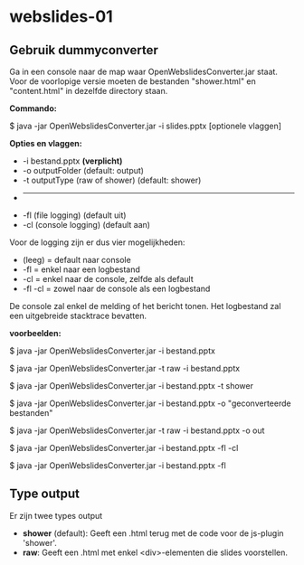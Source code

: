 # webslides-01

## Gebruik dummyconverter

Ga in een console naar de map waar OpenWebslidesConverter.jar staat.
Voor de voorlopige versie moeten de bestanden "shower.html" en "content.html" in dezelfde directory staan.

**Commando:**

$ java -jar OpenWebslidesConverter.jar -i slides.pptx [optionele vlaggen]

**Opties en vlaggen:**

* -i bestand.pptx **(verplicht)**
* -o outputFolder (default: output)
* -t outputType (raw of shower) (default: shower)
* ---
* -fl (file logging) (default uit)
* -cl (console logging) (default aan)

Voor de logging zijn er dus vier mogelijkheden:
* (leeg) = default naar console
* -fl = enkel naar een logbestand
* -cl = enkel naar de console, zelfde als default
* -fl -cl = zowel naar de console als een logbestand

De console zal enkel de melding of het bericht tonen. Het logbestand zal een uitgebreide stacktrace bevatten.

**voorbeelden:**

$ java -jar OpenWebslidesConverter.jar -i bestand.pptx

$ java -jar OpenWebslidesConverter.jar -t raw -i bestand.pptx

$ java -jar OpenWebslidesConverter.jar -i bestand.pptx -t shower 

$ java -jar OpenWebslidesConverter.jar -i bestand.pptx -o "geconverteerde bestanden"

$ java -jar OpenWebslidesConverter.jar -t raw -i bestand.pptx -o out

$ java -jar OpenWebslidesConverter.jar -i bestand.pptx -fl -cl

$ java -jar OpenWebslidesConverter.jar -i bestand.pptx -fl

## Type output
Er zijn twee types output
* **shower** (default): Geeft een .html terug met de code voor de js-plugin 'shower'.
* **raw**: Geeft een .html met enkel &lt;div&gt;-elementen die slides voorstellen.
